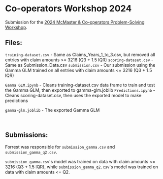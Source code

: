 # Co-operators Workshop 2024

Submission for the [2024 McMaster & Co-operators Problem-Solving Workshop](https://math.mcmaster.ca/fifth-annual-mcmaster-industrial-workshop-registration-open/).

## Files:

  `training-dataset.csv` - Same as Claims_Years_1_to_3.csv, but removed all entries with claim amounts >= 3216 (Q3 + 1.5 IQR)
  `scoring-dataset.csv` - Same as Submission_Data.csv
  `submission.csv` - Our submission using the Gamma GLM trained on all entries with claim amounts <= 3216 (Q3 + 1.5 IQR)

  `Gamma GLM.ipynb` - Cleans training-dataset.csv data frame to train and test the Gamma GLM, then exported to gamma-glm.joblib
  `Predictions.ipynb` - Cleans scoring-dataset.csv, then uses the exported model to make predictions

  `gamma-glm.joblib` - The exported Gamma GLM

<br>

## Submissions:

Forrest was responsible for `submission_gamma.csv` and `submission_gamma_q2.csv`. 

`submission_gamma.csv`'s model was trained on data with claim amounts <= 3216 (Q3 + 1.5 IQR), while `submission_gamma_q2.csv`'s model was trained on data with claim amounts <= Q2.
